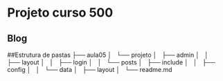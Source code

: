 # Projeto curso 500

## Blog

##Estrutura de pastas
├── aula05
│   └── projeto
│       ├── admin
│       │   ├── layout
│       │   ├── login
│       │   └── posts
│       ├── include
│       │   ├── config
│       │   └── data
│       ├── layout
│       └── readme.md
